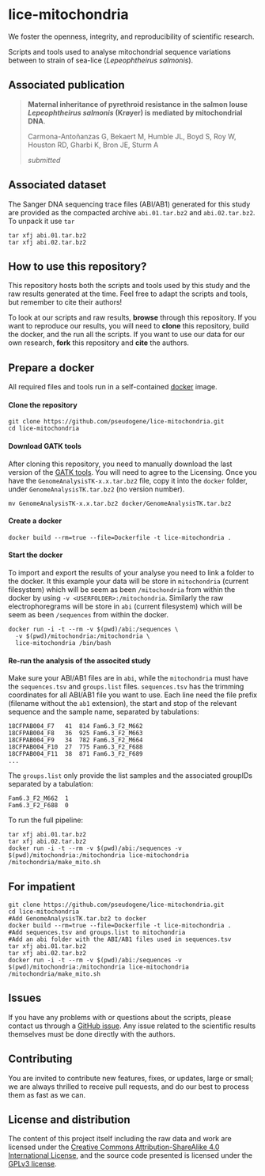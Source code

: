 # lice-mitochondria

We foster the openness, integrity, and reproducibility of scientific research.

Scripts and tools used to analyse mitochondrial sequence variations between to strain of sea-lice (_Lepeophtheirus salmonis_).


## Associated publication

>**Maternal inheritance of pyrethroid resistance in the salmon louse _Lepeophtheirus salmonis_ (Krøyer) is mediated by mitochondrial DNA**.
>
>Carmona-Antoñanzas G, Bekaert M, Humble JL, Boyd S, Roy W, Houston RD, Gharbi K, Bron JE, Sturm A
>
>_submitted_


## Associated dataset

The Sanger DNA sequencing trace files (ABI/AB1) generated for this study are provided as the compacted archive `abi.01.tar.bz2` and `abi.02.tar.bz2`. To unpack it use `tar`

```
tar xfj abi.01.tar.bz2
tar xfj abi.02.tar.bz2
```


## How to use this repository?

This repository hosts both the scripts and tools used by this study and the raw results generated at the time. Feel free to adapt the scripts and tools, but remember to cite their authors!

To look at our scripts and raw results, **browse** through this repository. If you want to reproduce our results, you will need to **clone** this repository, build the docker, and the run all the scripts. If you want to use our data for our own research, **fork** this repository and **cite** the authors.


## Prepare a docker

All required files and tools run in a self-contained [docker](https://www.docker.com/) image.

#### Clone the repository

```
git clone https://github.com/pseudogene/lice-mitochondria.git
cd lice-mitochondria
```

#### Download GATK tools

After cloning this repository, you need to manually download the last version of the [GATK tools](https://www.broadinstitute.org/gatk/download/). You will need to agree to the Licensing. Once you have the `GenomeAnalysisTK-x.x.tar.bz2` file, copy it into the `docker` folder, under `GenomeAnalysisTK.tar.bz2` (no version number).

```
mv GenomeAnalysisTK-x.x.tar.bz2 docker/GenomeAnalysisTK.tar.bz2
```

#### Create a docker

```
docker build --rm=true --file=Dockerfile -t lice-mitochondria .
```

#### Start the docker

To import and export the results of your analyse you need to link a folder to the docker. It this example your data will be store in `mitochondria` (current filesystem) which will be seem as been `/mitochondria` from within the docker by using `-v <USERFOLDER>:/mitochondria`. Similarly the raw electrophoregrams will be store in `abi` (current filesystem) which will be seem as been `/sequences` from within the docker.

```
docker run -i -t --rm -v $(pwd)/abi:/sequences \
  -v $(pwd)/mitochondria:/mitochondria \
  lice-mitochondria /bin/bash
```

#### Re-run the analysis of the associted study

Make sure your ABI/AB1 files are in `abi`, while the `mitochondria` must have the `sequences.tsv` and `groups.list` files.  `sequences.tsv` has the trimming coordinates for all ABI/AB1 file you want to use. Each line need the file prefix (filename without the `ab1` extension), the start and stop of the relevant sequence and the sample name, separated by tabulations:

```
18CFPAB004_F7	41	814	Fam6.3_F2_M662
18CFPAB004_F8	36	925	Fam6.3_F2_M663
18CFPAB004_F9	34	782	Fam6.3_F2_M664
18CFPAB004_F10	27	775	Fam6.3_F2_F688
18CFPAB004_F11	38	871	Fam6.3_F2_F689
...
```

The `groups.list` only provide the list samples and the associated groupIDs separated by a tabulation:

```
Fam6.3_F2_M662	1
Fam6.3_F2_F688	0
```

To run the full pipeline:

```
tar xfj abi.01.tar.bz2
tar xfj abi.02.tar.bz2
docker run -i -t --rm -v $(pwd)/abi:/sequences -v $(pwd)/mitochondria:/mitochondria lice-mitochondria /mitochondria/make_mito.sh
```


## For impatient

```
git clone https://github.com/pseudogene/lice-mitochondria.git
cd lice-mitochondria
#Add GenomeAnalysisTK.tar.bz2 to docker
docker build --rm=true --file=Dockerfile -t lice-mitochondria .
#Add sequences.tsv and groups.list to mitochondria
#Add an abi folder with the ABI/AB1 files used in sequences.tsv
tar xfj abi.01.tar.bz2
tar xfj abi.02.tar.bz2
docker run -i -t --rm -v $(pwd)/abi:/sequences -v $(pwd)/mitochondria:/mitochondria lice-mitochondria /mitochondria/make_mito.sh
```


## Issues

If you have any problems with or questions about the scripts, please contact us through a [GitHub issue](https://github.com/pseudogene/lice-mitochondria/issues).
Any issue related to the scientific results themselves must be done directly with the authors.


## Contributing

You are invited to contribute new features, fixes, or updates, large or small; we are always thrilled to receive pull requests, and do our best to process them as fast as we can.


## License and distribution

The content of this project itself including the raw data and work are licensed under the [Creative Commons Attribution-ShareAlike 4.0 International License](http://creativecommons.org/licenses/by-sa/4.0/), and the source code presented is licensed under the [GPLv3 license](http://www.gnu.org/licenses/gpl-3.0.html).
